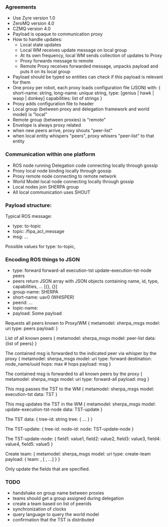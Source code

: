 ### Agreements
- Use Zyre version 1.0
- ZeroMQ version 4.0
- CZMQ version 4.0
- Payload is opaque to communication proxy
- How to handle updates:
    - Local state updates
    - Local WM receives update message on local group
    - At its own frequency, local WM sends collection of updates to Proxy
    - Proxy forwards message to remote
    - Remote Proxy receives forwarded message, unpacks payload and puts it on its local group
- Payload should be typed so entities can check if this payload is relevant for them 
- One proxy per robot, each proxy loads configuration file (JSON) with:
  {
    short-name: string,
    long-name: unique string,
    type: [genius | hawk | wasp | donkey]
    capabilities: list of strings
  }
- Proxy adds configuration file to header 
- Local group (between proxy and delegation framework and world model) is "local"
- Remote group (between proxies) is "remote"
- Envelope is always proxy related
- when new peers arrive, proxy shouts "peer-list"
- when local entity whispers "peers", proxy whisers "peer-list" to that entity
### Communication within one platform
- ROS node running Delegation code connecting locally through gossip
- Proxy local node binding locally through gossip
- Proxy remote node connecting to remote network
- World Model local node connecting locally through gossip
- Local nodes join SHERPA group
- All local communication uses SHOUT

### Payload structure:

Typical ROS message:
- type: to-topic
- topic: /fipa_acl_message
- msg: ...

Possible values for type: to-topic, 

### Encoding ROS things to JSON

- type: forward forward-all execution-tst update-execution-tst-node peers
- peers return JSON array with JSON objects containing name, id, type, capabilities, ... [{}, {}]
- group-name: SHERPA
- short-name: uav0   (WHISPER)
- peerid: ...
- topic-name:
- payload: Some payload

Requests all peers known to Proxy/WM
{
  metamodel: sherpa_msgs
  model: uri
  type: peers
  payload: <empty>
}

List of all known peers
{
  metamodel: sherpa_msgs
  model: peer-list
  data: {list of peers}
}

The contained msg is forwarded to the indicated peer via whisper by the proxy
{
  metamodel: sherpa_msgs
  model: uri
  type: forward 
  destination: node_name/uuid
  hops: max # hops
  payload: msg
}

The contained msg is forwarded to all known peers by the proxy
{
  metamodel: sherpa_msgs
  model: uri
  type: forward-all
  payload: msg
}

This msg passes the TST to the WM
{
  metamodel: sherpa_msgs
  model: execution-tst
  data: TST
}

This msg updates the TST in the WM
{
  metamodel: sherpa_msgs
  model: update-execution-tst-node
  data: TST-update
}

The TST data:
{
  tree-id: string
  tree: {
  ...
  }
}

The TST-update:
{
  tree-id:
  node-id:
  node: TST-update-node
}

The TST-update-node:
{
  field1: value1,
  field2: value2,
  field3: value3,
  field4: value4,
  field5: value5
}

Create team:
{
   metamodel: sherpa_msgs
   model: uri
   type: create-team
   payload: { team: <team-name>,
              [ <peerid>, ...]
            }
}

Only update the fields that are specified.

### TODO
- handshake on group name between proxies
- teams should get a group assigned during delegation
- create a team based on list of peerids
- synchronization of clocks
- query language to query the world model
- confirmation that the TST is distributed
